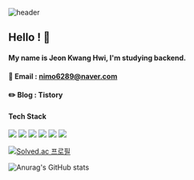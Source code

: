 ![header](https://capsule-render.vercel.app/api?type=rounded&color=timeGradient&text=Welcome%20to%20My%20Story%20👋&animation=twinkling&fontSize=40&fontAlignY=50&fontAlign=50&height=180)


## Hello ! 👋

#### My name is Jeon Kwang Hwi, I'm studying backend.
#### 📧 Email : nimo6289@naver.com
#### ✏️ Blog  : Tistory

    

#### Tech Stack

<img src="https://img.shields.io/badge/java-007396?style=flat-square&amp;logo=java&amp;logoColor=white">  <img src="https://img.shields.io/badge/Spring-6DB33F?style=flat-square&amp;logo=Spring&amp;logoColor=white">  <img src="https://img.shields.io/badge/Python-3776AB?style=flat-square&amp;logo=Python&amp;logoColor=white">  <img src="https://img.shields.io/badge/MySQL-4479A1?style=flat-square&amp;logo=MySQL&amp;logoColor=white">  <img src="https://img.shields.io/badge/Git-F05032?style=flat-square&amp;logo=git&amp;logoColor=white">  <img src="https://img.shields.io/badge/GitHub-181717?style=flat-square&amp;logo=GitHub&amp;logoColor=white">

  
[![Solved.ac
프로필](http://mazassumnida.wtf/api/v2/generate_badge?boj=nimo6289)](https://solved.ac/nimo6289)

  
![Anurag's GitHub stats](https://github-readme-stats.vercel.app/api?username=jeonkwanghwi&show_icons=true&theme=onedark)


<!--
**jeonkwanghwi/jeonkwanghwi** is a ✨ _special_ ✨ repository because its `README.md` (this file) appears on your GitHub profile.

Here are some ideas to get you started:

- 🔭 I’m currently working on ...
- 🌱 I’m currently learning ...
- 👯 I’m looking to collaborate on ...
- 🤔 I’m looking for help with ...
- 💬 Ask me about ...
- 📫 How to reach me: ...
- 😄 Pronouns: ...
- ⚡ Fun fact: ...
-->
